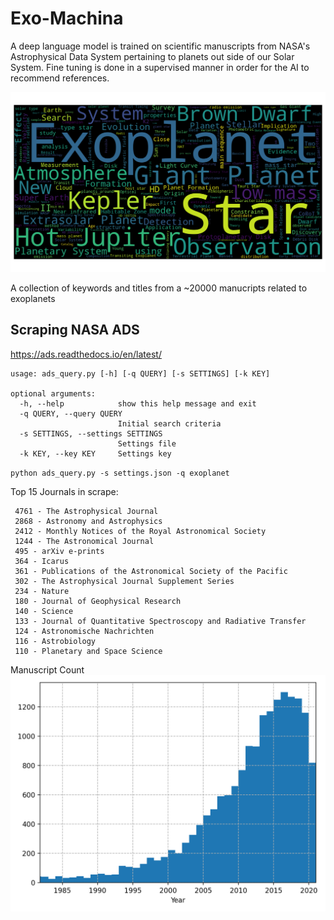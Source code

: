 # Exo-Machina
A deep language model is trained on scientific manuscripts from NASA's Astrophysical Data System pertaining to planets out side of our Solar System. Fine tuning is done in a supervised manner in order for the AI to recommend references.

![](Figures/exoplanet_keywords.png)

A collection of keywords and titles from a ~20000 manucripts related to exoplanets

## Scraping NASA ADS

https://ads.readthedocs.io/en/latest/

```
usage: ads_query.py [-h] [-q QUERY] [-s SETTINGS] [-k KEY]

optional arguments:
  -h, --help            show this help message and exit
  -q QUERY, --query QUERY
                        Initial search criteria
  -s SETTINGS, --settings SETTINGS
                        Settings file
  -k KEY, --key KEY     Settings key
```

`python ads_query.py -s settings.json -q exoplanet`

Top 15 Journals in scrape:
```
 4761 - The Astrophysical Journal
 2868 - Astronomy and Astrophysics
 2412 - Monthly Notices of the Royal Astronomical Society
 1244 - The Astronomical Journal
 495 - arXiv e-prints
 364 - Icarus
 361 - Publications of the Astronomical Society of the Pacific
 302 - The Astrophysical Journal Supplement Series
 234 - Nature
 180 - Journal of Geophysical Research
 140 - Science
 133 - Journal of Quantitative Spectroscopy and Radiative Transfer
 124 - Astronomische Nachrichten
 116 - Astrobiology
 110 - Planetary and Space Science
```

Manuscript Count
![](Figures/exoplanet_histogram.png)